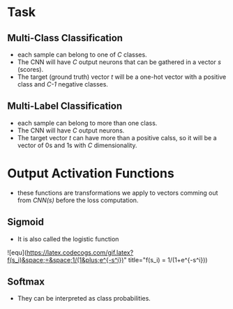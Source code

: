 

# Task
## Multi-Class Classification
- each sample can belong to one of *C* classes. 
- The CNN will have  *C* output neurons that can be gathered in a vector *s* (scores).
- The target (ground truth) vector *t* will be  a one-hot vector with a positive  class and *C-1* negative  classes.

## Multi-Label Classification
- each sample can belong  to more than  one  class.
- The CNN will have *C* output neurons. 
- The target vector *t* can have more  than  a  positive  calss, so it will be  a vector of  0s and 1s with *C* dimensionality.

# Output Activation Functions
- these  functions  are transformations we apply to vectors comming  out from *CNN(s)* before the loss computation.

## Sigmoid
- It is also called the logistic function

![equ](https://latex.codecogs.com/gif.latex?f(s_i)&space;=&space;1/(1&plus;e^{-s^i})" title="f(s_i) = 1/(1+e^{-s^i}))

## Softmax
- They can be  interpreted as class probabilities.


